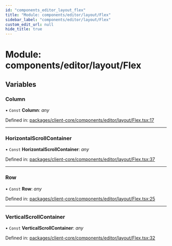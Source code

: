 ```yaml
---
id: "components_editor_layout_flex"
title: "Module: components/editor/layout/Flex"
sidebar_label: "components/editor/layout/Flex"
custom_edit_url: null
hide_title: true
---
```


# Module: components/editor/layout/Flex

## Variables

### Column

• `Const` **Column**: *any*

Defined in: [packages/client-core/components/editor/layout/Flex.tsx:17](https://github.com/xr3ngine/xr3ngine/blob/66a84a950/packages/client-core/components/editor/layout/Flex.tsx#L17)

___

### HorizontalScrollContainer

• `Const` **HorizontalScrollContainer**: *any*

Defined in: [packages/client-core/components/editor/layout/Flex.tsx:37](https://github.com/xr3ngine/xr3ngine/blob/66a84a950/packages/client-core/components/editor/layout/Flex.tsx#L37)

___

### Row

• `Const` **Row**: *any*

Defined in: [packages/client-core/components/editor/layout/Flex.tsx:25](https://github.com/xr3ngine/xr3ngine/blob/66a84a950/packages/client-core/components/editor/layout/Flex.tsx#L25)

___

### VerticalScrollContainer

• `Const` **VerticalScrollContainer**: *any*

Defined in: [packages/client-core/components/editor/layout/Flex.tsx:32](https://github.com/xr3ngine/xr3ngine/blob/66a84a950/packages/client-core/components/editor/layout/Flex.tsx#L32)
